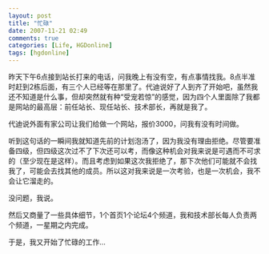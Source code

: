 ```yaml
---
layout: post
title: "忙碌"
date: 2007-11-21 02:49
comments: true
categories: [Life, HGDonline]
tags: [hgdonline]
---
```

昨天下午6点接到站长打来的电话，问我晚上有没有空，有点事情找我。8点半准时赶到2栋后面，有三个人已经等在那里了。代迪说好了人到齐了开始吧，虽然我还不知道是什么事，但却突然就有种“受宠若惊”的感觉，因为四个人里面除了我都是网站的最高层：前任站长、现任站长、技术部长，再就是我了。

代迪说外面有家公司让我们给做一个网站，报价3000，问我有没有时间做。

听到这句话的一瞬间我就知道先前的计划泡汤了，因为我没有理由拒绝。尽管要准备四级，但四级这次过不了下次还可以考，而像这种机会对我来说是可遇而不可求的（至少现在是这样）。而且考虑到如果这次我拒绝了，那下次他们可能就不会找我了，可能会去找其他的成员。所以这对我来说是一次考验，也是一次机会，我不会让它溜走的。

没问题，我说。

然后又商量了一些具体细节，1个首页1个论坛4个频道，我和技术部长每人负责两个频道，一星期之内完成。

于是，我又开始了忙碌的工作...